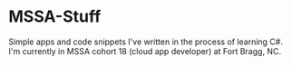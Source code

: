 # MSSA-Stuff
Simple apps and code snippets I've written in the process of learning C#. I'm currently in MSSA cohort 18 (cloud app developer) at Fort Bragg, NC.

